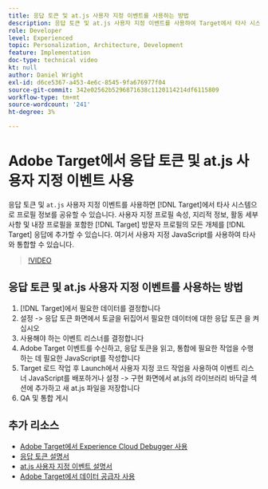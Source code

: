 ```yaml
---
title: 응답 토큰 및 at.js 사용자 지정 이벤트를 사용하는 방법
description: 응답 토큰 및 at.js 사용자 지정 이벤트를 사용하여 Target에서 타사 시스템으로 프로필 정보를 공유하는 방법을 알아봅니다.
role: Developer
level: Experienced
topic: Personalization, Architecture, Development
feature: Implementation
doc-type: technical video
kt: null
author: Daniel Wright
exl-id: d6ce5367-a453-4e6c-8545-9fa676977f04
source-git-commit: 342e02562b5296871638c1120114214df6115809
workflow-type: tm+mt
source-wordcount: '241'
ht-degree: 3%

---
```


# Adobe Target에서 응답 토큰 및 at.js 사용자 지정 이벤트 사용

응답 토큰 및 `at.js` 사용자 지정 이벤트를 사용하면 [!DNL Target]에서 타사 시스템으로 프로필 정보를 공유할 수 있습니다. 사용자 지정 프로필 속성, 지리적 정보, 활동 세부 사항 및 내장 프로필을 포함한 [!DNL Target] 방문자 프로필의 모든 개체를 [!DNL Target] 응답에 추가할 수 있습니다. 여기서 사용자 지정 JavaScript를 사용하여 타사와 통합할 수 있습니다.

>[!VIDEO](https://video.tv.adobe.com/v/23253/?quality=12)

## 응답 토큰 및 at.js 사용자 지정 이벤트를 사용하는 방법

1. [!DNL Target]에서 필요한 데이터를 결정합니다
1. 설정 -> 응답 토큰 화면에서 토글을 뒤집어서 필요한 데이터에 대한 응답 토큰 을 켜십시오
1. 사용해야 하는 이벤트 리스너를 결정합니다
1. Adobe Target 이벤트를 수신하고, 응답 토큰을 읽고, 통합에 필요한 작업을 수행하는 데 필요한 JavaScript를 작성합니다
1. Target 로드 작업 후 Launch에서 사용자 지정 코드 작업을 사용하여 이벤트 리스너 JavaScript를 배포하거나 설정 -> 구현 화면에서 at.js의 라이브러리 바닥글 섹션에 추가하고 새 at.js 파일을 저장합니다
1. QA 및 통합 게시

## 추가 리소스

* [Adobe Target에서 Experience Cloud Debugger 사용](../troubleshooting/troubleshoot-with-the-experience-cloud-debugger.md)
* [응답 토큰 설명서](https://experienceleague.adobe.com/docs/target/using/administer/response-tokens.html?lang=en)
* [at.js 사용자 지정 이벤트 설명서](https://experienceleague.adobe.com/docs/target/using/implement-target/client-side/at-js-implementation/functions-overview/atjs-custom-events.html?lang=en)
* [Adobe Target에서 데이터 공급자 사용](use-data-providers-to-integrate-third-party-data.md)
